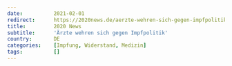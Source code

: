```yaml
---
date:          2021-02-01
redirect:      https://2020news.de/aerzte-wehren-sich-gegen-impfpolitik/
title:         2020 News
subtitle:      'Ärzte wehren sich gegen Impfpolitik'
country:       DE
categories:    [Impfung, Widerstand, Medizin]
tags:          []
---
```

